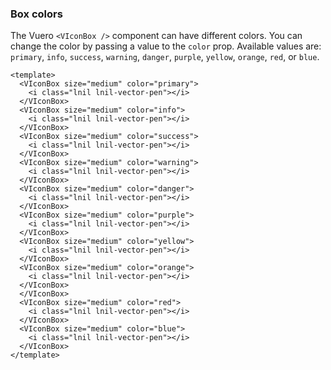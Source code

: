 ### Box colors

The Vuero `<VIconBox />` component can have different colors.
You can change the color by passing a value to the `color` prop.
Available values are: `primary`, `info`, `success`, `warning`,
`danger`, `purple`, `yellow`, `orange`, `red`, or `blue`.

<!--code-->

```vue
<template>
  <VIconBox size="medium" color="primary">
    <i class="lnil lnil-vector-pen"></i>
  </VIconBox>
  <VIconBox size="medium" color="info">
    <i class="lnil lnil-vector-pen"></i>
  </VIconBox>
  <VIconBox size="medium" color="success">
    <i class="lnil lnil-vector-pen"></i>
  </VIconBox>
  <VIconBox size="medium" color="warning">
    <i class="lnil lnil-vector-pen"></i>
  </VIconBox>
  <VIconBox size="medium" color="danger">
    <i class="lnil lnil-vector-pen"></i>
  </VIconBox>
  <VIconBox size="medium" color="purple">
    <i class="lnil lnil-vector-pen"></i>
  </VIconBox>
  <VIconBox size="medium" color="yellow">
    <i class="lnil lnil-vector-pen"></i>
  </VIconBox>
  <VIconBox size="medium" color="orange">
    <i class="lnil lnil-vector-pen"></i>
  </VIconBox>
  </VIconBox>
  <VIconBox size="medium" color="red">
    <i class="lnil lnil-vector-pen"></i>
  </VIconBox>
  <VIconBox size="medium" color="blue">
    <i class="lnil lnil-vector-pen"></i>
  </VIconBox>
</template>
```

<!--/code-->

<!--example-->

<div class="icon-boxes">
    <VIconBox size="medium" color="primary">
        <i class="lnil lnil-vector-pen"></i>
    </VIconBox>
    <VIconBox size="medium" color="info">
        <i class="lnil lnil-vector-pen"></i>
    </VIconBox>
    <VIconBox size="medium" color="success">
        <i class="lnil lnil-vector-pen"></i>
    </VIconBox>
    <VIconBox size="medium" color="warning">
        <i class="lnil lnil-vector-pen"></i>
    </VIconBox>
    <VIconBox size="medium" color="danger">
        <i class="lnil lnil-vector-pen"></i>
    </VIconBox>
    <VIconBox size="medium" color="purple">
        <i class="lnil lnil-vector-pen"></i>
    </VIconBox>
    <VIconBox size="medium" color="yellow">
        <i class="lnil lnil-vector-pen"></i>
    </VIconBox>
    <VIconBox size="medium" color="orange">
        <i class="lnil lnil-vector-pen"></i>
    </VIconBox>
    </VIconBox>
    <VIconBox size="medium" color="red">
        <i class="lnil lnil-vector-pen"></i>
    </VIconBox>
    <VIconBox size="medium" color="blue">
        <i class="lnil lnil-vector-pen"></i>
    </VIconBox>
</div>

<!--/example-->
